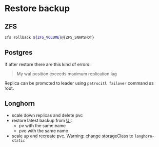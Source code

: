 # Restore backup

## ZFS

```bash
zfs rollback ${ZFS_VOLUME}@{ZFS_SNAPSHOT}
```

## Postgres

If after restore there are this kind of errors:

> My wal position exceeds maximum replication lag

Replica can be promoted to leader using `patrocitl failover` command as root.

## Longhorn

- scale down replicas and delete pvc
- restore latest backup from [UI](https://longhorn.k8s.grigri/#/backup):
  - pv with the same name
  - pvc with the same name
- scale up and recreate pvc. Warning: change storageClass to `longhorn-static`
